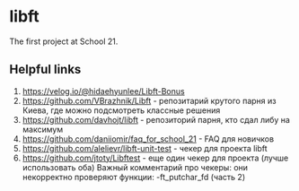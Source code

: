 # libft
The first project at School 21.

## Helpful links
1. https://velog.io/@hidaehyunlee/Libft-Bonus
2. https://github.com/VBrazhnik/Libft - репозитарий крутого парня из Киева, где можно подсмотреть классные решения
3. https://github.com/davhojt/libft - репозиторий парня, кто сдал либу на максимум
4. https://github.com/daniiomir/faq_for_school_21 - FAQ для новичков
5. https://github.com/alelievr/libft-unit-test - чекер для проекта libft
6. https://github.com/jtoty/Libftest - еще один чекер для проекта (лучше использовать оба)
Важный комментарий про чекеры: они некорректно проверяют функции:
-ft_putchar_fd (часть 2)
